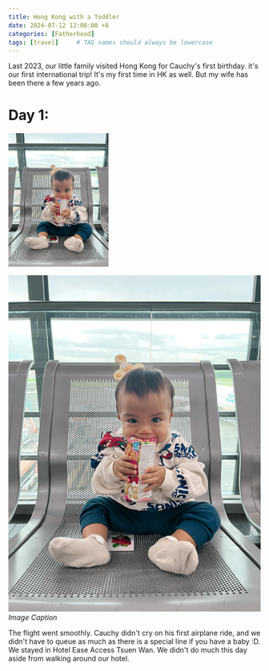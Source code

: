 ```yaml
---
title: Hong Kong with a Toddler
date: 2024-07-12 12:00:00 +8
categories: [Fatherhood]
tags: [travel]     # TAG names should always be lowercase
---
```


Last 2023, our little family visited Hong Kong for Cauchy's first birthday. it's our first international trip! It's my first time in HK as well. But my wife has been there a few years ago. 

# Day 1: 

<img src="../assets/images/hongkongday1/IMG_0059.JPG" width="200" />
	

![img-description](IMG_0059.JPG)
_Image Caption_


The flight went smoothly. Cauchy didn't cry on his first airplane ride, and we didn't have to queue as much as there is a special line if you have a baby :D.  We stayed in Hotel Ease Access Tsuen Wan. We didn't do much this day aside from walking around our hotel.



